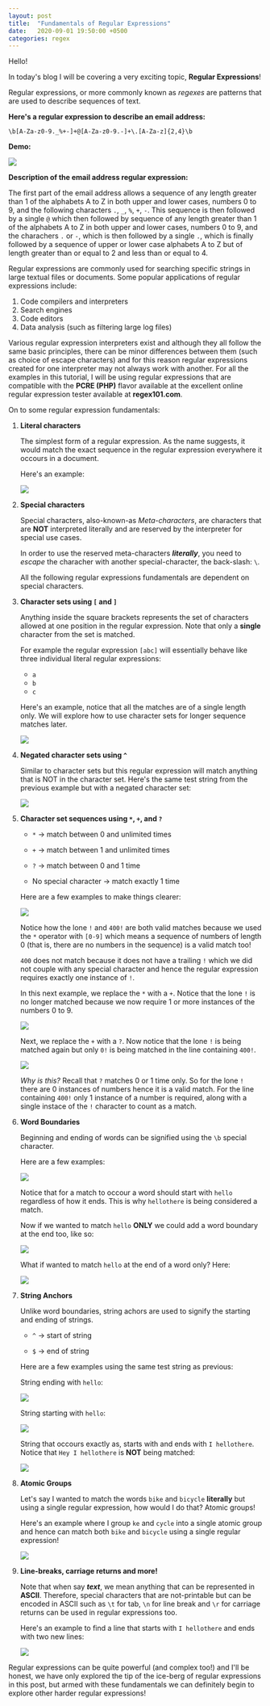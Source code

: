```yaml
---
layout: post
title:  "Fundamentals of Regular Expressions"
date:   2020-09-01 19:50:00 +0500
categories: regex
---
```

Hello!

In today's blog I will be covering a very exciting topic, **Regular Expressions**!

Regular expressions, or more commonly known as *regexes* are patterns that are used to describe sequences of text.

**Here's a regular expression to describe an email address:**

```
\b[A-Za-z0-9._%+-]+@[A-Za-z0-9.-]+\.[A-Za-z]{2,4}\b
```

**Demo:**

![](https://imgur.com/P1ucDL9.jpg)

**Description of the email address regular expression:**

The first part of the email address allows a sequence of any length greater than 1 of the alphabets A to Z in both upper and lower cases, numbers 0 to 9, and the following characters `.`, `_`, `%`, `+`, `-`. This sequence is then followed by a single `@` which then followed by sequence of any length greater than 1 of the alphabets A to Z in both upper and lower cases, numbers 0 to 9, and the charachers `.` or `-`, which is then followed by a single `.`, which is finally followed by a sequence of upper or lower case alphabets A to Z but of length greater than or equal to 2 and less than or equal to 4.

Regular expressions are commonly used for searching specific strings in large textual files or documents. Some popular applications of regular expressions include:

1. Code compilers and interpreters
2. Search engines
3. Code editors
4. Data analysis (such as filtering large log files)

Various regular expression interpreters exist and although they all follow the same basic principles, there can be minor differences between them (such as choice of escape characters) and for this reason regular expressions created for one interpreter may not always work with another. For all the examples in this tutorial, I will be using regular expressions that are compatible with the **PCRE (PHP)** flavor available at the excellent online regular expression tester available at **regex101.com**.

On to some regular expression fundamentals:

1. **Literal characters**

    The simplest form of a regular expression. As the name suggests, it would match the exact sequence in the regular expression everywhere it occours in a document.

    Here's an example:

    ![](https://imgur.com/cmd520l.jpg)

2. **Special characters**

    Special characters, also-known-as *Meta-characters*, are characters that are **NOT** interpreted literally and are reserved by the interpreter for special use cases.

    In order to use the reserved meta-characters ***literally***, you need to *escape* the characher with another special-character, the back-slash: `\`.

    All the following regular expressions fundamentals are dependent on special characters.

3. **Character sets using `[` and `]`**

    Anything inside the square brackets represents the set of characters allowed at one position in the regular expression. Note that only a **single** character from the set is matched.

    For example the regular expression `[abc]` will essentially behave like three individual literal regular expressions:

    - `a`
    - `b`
    - `c`

    Here's an example, notice that all the matches are of a single length only. We will explore how to use character sets for longer sequence matches later.

    ![](https://imgur.com/4rpYTrk.jpg)

4. **Negated character sets using `^`**

    Similar to character sets but this regular expression will match anything that is NOT in the character set. Here's the same test string from the previous example but with a negated character set:

    ![](https://imgur.com/DgIpe39.jpg)

5. **Character set sequences using `*`, `+`, and `?`**

    - `*` -> match between 0 and unlimited times

    - `+` -> match between 1 and unlimited times

    - `?` -> match between 0 and 1 time

    - No special character -> match exactly 1 time

    Here are a few examples to make things clearer:

    ![](https://imgur.com/pcAxhUB.jpg)

    Notice how the lone `!` and `400!` are both valid matches because we used the `*` operator with `[0-9]` which means a sequence of numbers of length 0 (that is, there are no numbers in the sequence) is a valid match too!

    `400` does not match because it does not have a trailing `!` which we did not couple with any special character and hence the regular expression requires exactly one instance of `!`.

    In this next example, we replace the `*` with a `+`. Notice that the lone `!` is no longer matched because we now require 1 or more instances of the numbers 0 to 9.

    ![](https://imgur.com/ZMibUUj.jpg)

    Next, we replace the `+` with a `?`. Now notice that the lone `!` is being matched again but only `0!` is being matched in the line containing `400!`.

    ![](https://imgur.com/fbocQ0u.jpg)

    *Why is this?* Recall that `?` matches 0 or 1 time only. So for the lone `!` there are 0 instances of numbers hence it is a valid match. For the line containing `400!` only 1 instance of a number is required, along with a single instace of the `!` character to count as a match.

6. **Word Boundaries**

    Beginning and ending of words can be signified using the `\b` special character.

    Here are a few examples:

    ![](https://imgur.com/p1FH5Gi.jpg)

    Notice that for a match to occour a word should start with `hello` regardless of how it ends. This is why `hellothere` is being considered a match.

    Now if we wanted to match `hello` **ONLY** we could add a word boundary at the end too, like so:

    ![](https://imgur.com/b4DLo9j.jpg)

    What if wanted to match `hello` at the end of a word only? Here:

    ![](https://imgur.com/0fYkykf.jpg)

7. **String Anchors**

    Unlike word boundaries, string achors are used to signify the starting and ending of strings.

    - `^` -> start of string

    - `$` -> end of string

    Here are a few examples using the same test string as previous:

    String ending with `hello`:

    ![](https://imgur.com/8AjleuQ.jpg)

    String starting with `hello`:

    ![](https://imgur.com/jTbTDIo.jpg)

    String that occours exactly as, starts with and ends with `I hellothere`. Notice that `Hey I hellothere` is **NOT** being matched:

    ![](https://imgur.com/e9pfmq8.jpg)

8. **Atomic Groups**

    Let's say I wanted to match the words `bike` and `bicycle` **literally** but using a single regular expression, how would I do that? Atomic groups!

    Here's an example where I group `ke` and `cycle` into a single atomic group and hence can match both `bike` and `bicycle` using a single regular expression!

    ![](https://imgur.com/Gc3LFbY.jpg)

9. **Line-breaks, carriage returns and more!**

    Note that when say ***text***, we mean anything that can be represented in **ASCII**. Therefore, special characters that are not-printable but can be encoded in ASCII such as `\t` for tab, `\n` for line break and `\r` for carriage returns can be used in regular expressions too.

    Here's an example to find a line that starts with `I hellothere` and ends with two new lines:

    ![](https://imgur.com/evI3jI1.jpg)

Regular expressions can be quite powerful (and complex too!) and I'll be honest, we have only explored the tip of the ice-berg of regular expressions in this post, but armed with these fundamentals we can definitely begin to explore other harder regular expressions!